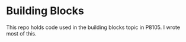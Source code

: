 # Building Blocks

This repo holds code used in the building blocks topic in P8105. I wrote most of this.